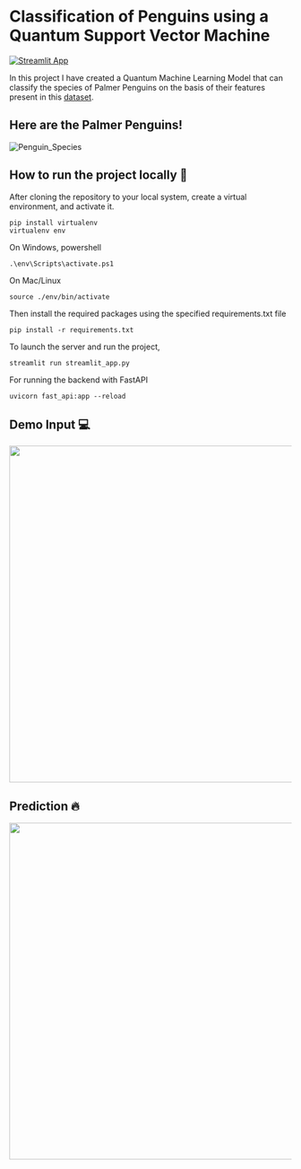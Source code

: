 # Classification of Penguins using a Quantum Support Vector Machine

[![Streamlit App](https://static.streamlit.io/badges/streamlit_badge_black_white.svg)](https://bopardikarsoham-penguin-species-quantum-cl-streamlit-app-p7ofhi.streamlit.app/)

In this project I have created a Quantum Machine Learning Model that can classify the species of Palmer Penguins on the basis of their features present in this [dataset](https://www.kaggle.com/datasets/ashkhagan/palmer-penguins-datasetalternative-iris-dataset).

## Here are the Palmer Penguins!

![Penguin_Species](https://user-images.githubusercontent.com/77266161/146253873-4dfbcc5c-eee2-4b60-b557-7df5abb6af2f.png)

## How to run the project locally 🚀
After cloning the repository to your local system, create a virtual environment, and activate it.

```
pip install virtualenv 
virtualenv env
```

On Windows, powershell

```
.\env\Scripts\activate.ps1
```

On Mac/Linux

```
source ./env/bin/activate
```

Then install the required packages using the specified requirements.txt file

```
pip install -r requirements.txt
```

To launch the server and run the project,

```
streamlit run streamlit_app.py
```

For running the backend with FastAPI

```
uvicorn fast_api:app --reload
```

## Demo Input :computer:
<p align="center">
  <img src="https://user-images.githubusercontent.com/77266161/213678509-453b3504-d7eb-4224-a62d-94f82f559548.png" width="600" height="600" />
</p>

## Prediction :fire:
<p align="center">
  <img src="https://user-images.githubusercontent.com/77266161/213679265-db7b4221-0ef0-4b4a-9603-6a6e23aea4cd.png" width="600" height="600" />
</p>
